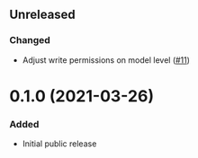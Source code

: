 ## Unreleased

### Changed
* Adjust write permissions on model level ([#11](https://github.com/riposo/riposo/pull/11))

# 0.1.0 (2021-03-26)

### Added
* Initial public release
